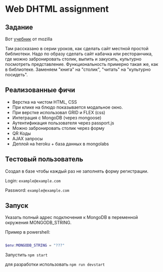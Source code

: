# Web DHTML assignment

## Задание

Вот [учебник](https://developer.mozilla.org/ru/docs/Learn/Server-side/Express_Nodejs/%D0%A3%D1%87%D0%B5%D0%B1%D0%BD%D0%B8%D0%BA_%D1%81%D0%B0%D0%B9%D1%82_local_library) от mozilla

Там рассказано в серии уроков, как сделать сайт местной простой библиотеки.
Надо по образу сделать сайт кабачка или ресторанчика, где можно забронировать столик, выпить и закусить, культурно посмотреть представление.
Функциональность примерно такая же, как в библиотеке. Заменяем "книга" на "столик", "читать" на "культурно посидеть".

## Реализованные фичи

- Верстка на чистом HTML, CSS
- При клике на блюдо показывается модальное окно. 
- При верстке использовал GRID и FLEX (css)
- Интеграция с MongoDB (через mongoose)
- Аутентификация пользователя через passport.js
- Можно забронировать столик через форму
- QR Коды
- AJAX запросы
- Деплой на heroku + база данных в mongolabs

## Тестовый пользователь

Создал в базе чтобы каждый раз не заполнять форму регистрации.

Login: `example@example.com`

Password: `example@example.com`

## Запуск

Указать полный адрес подключения к MongoDB в переменной окружения MONGODB_STRING.

Пример в powershell: 

```powershell

$env:MONGODB_STRING = "???"

```

Запустить `npm start`

для разработки использовать `npm run devstart`
